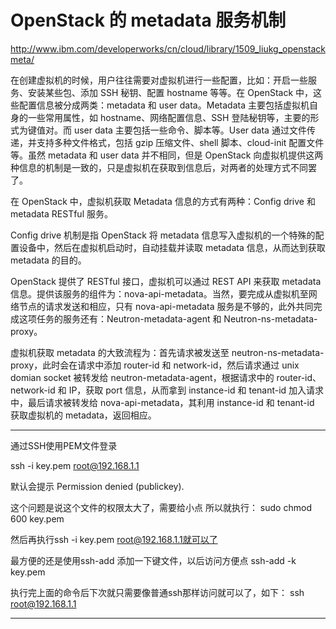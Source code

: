 # OpenStack 的 metadata 服务机制

http://www.ibm.com/developerworks/cn/cloud/library/1509_liukg_openstackmeta/

在创建虚拟机的时候，用户往往需要对虚拟机进行一些配置，比如：开启一些服务、安装某些包、添加 SSH 秘钥、配置 hostname 等等。在 OpenStack 中，这些配置信息被分成两类：metadata 和 user data。Metadata 主要包括虚拟机自身的一些常用属性，如 hostname、网络配置信息、SSH 登陆秘钥等，主要的形式为键值对。而 user data 主要包括一些命令、脚本等。User data 通过文件传递，并支持多种文件格式，包括 gzip 压缩文件、shell 脚本、cloud-init 配置文件等。虽然 metadata 和 user data 并不相同，但是 OpenStack 向虚拟机提供这两种信息的机制是一致的，只是虚拟机在获取到信息后，对两者的处理方式不同罢了。

在 OpenStack 中，虚拟机获取 Metadata 信息的方式有两种：Config drive 和 metadata RESTful 服务。

Config drive 机制是指 OpenStack 将 metadata 信息写入虚拟机的一个特殊的配置设备中，然后在虚拟机启动时，自动挂载并读取 metadata 信息，从而达到获取 metadata 的目的。

OpenStack 提供了 RESTful 接口，虚拟机可以通过 REST API 来获取 metadata 信息。提供该服务的组件为：nova-api-metadata。当然，要完成从虚拟机至网络节点的请求发送和相应，只有 nova-api-metadata 服务是不够的，此外共同完成这项任务的服务还有：Neutron-metadata-agent 和 Neutron-ns-metadata-proxy。


虚拟机获取 metadata 的大致流程为：首先请求被发送至 neutron-ns-metadata-proxy，此时会在请求中添加 router-id 和 network-id，然后请求通过 unix domian socket 被转发给 neutron-metadata-agent，根据请求中的 router-id、network-id 和 IP，获取 port 信息，从而拿到 instance-id 和 tenant-id 加入请求中，最后请求被转发给 nova-api-metadata，其利用 instance-id 和 tenant-id 获取虚拟机的 metadata，返回相应。


-----------


通过SSH使用PEM文件登录

ssh -i key.pem root@192.168.1.1

默认会提示  Permission denied (publickey).

这个问题是说这个文件的权限太大了，需要给小点
所以就执行：
sudo chmod 600 key.pem


然后再执行ssh -i key.pem root@192.168.1.1就可以了

最方便的还是使用ssh-add 添加一下键文件，以后访问方便点
ssh-add -k key.pem 

执行完上面的命令后下次就只需要像普通ssh那样访问就可以了，如下：
ssh root@192.168.1.1

-------------
